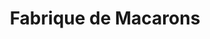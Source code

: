 ---
title: "Fabrique de Macarons"
url: /la-bastide-clairence/fabrique-de-macarons/
shop: pâtisserie
---